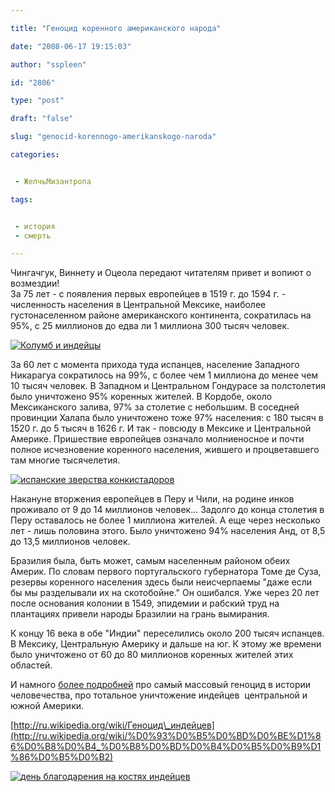 ```yaml
---

title: "Геноцид коренного американского народа"

date: "2008-06-17 19:15:03"

author: "sspleen"

id: "2806"

type: "post"

draft: "false"

slug: "genocid-korennogo-amerikanskogo-naroda"

categories:


 - ЖелчьМизантропа

tags:


 - история
 - смерть

---
```

Чингачгук, Виннету и Оцеола передают читателям привет и вопиют о возмездии!  
За 75 лет - с появления первых европейцев в 1519 г. до 1594 г. - численность населения в Центральной Мексике, наиболее густонаселенном районе американского континента, сократилась на 95%, с 25 миллионов до едва ли 1 миллиона 300 тысяч человек.  
  
[![Колумб и индейцы](/uploads/2008/06/Columbus_and_Indians.jpg "Columbus_and_Indians")](/uploads/2008/06/Columbus_and_Indians.jpg)  
  
За 60 лет с момента прихода туда испанцев, население Западного Никарагуа сократилось на 99%, с более чем 1 миллиона до менее чем 10 тысяч человек. В Западном и Центральном Гондурасе за полстолетия было уничтожено 95% коренных жителей. В Кордобе, около Мексиканского залива, 97% за столетие с небольшим. В соседней провинции Халапа было уничтожено тоже 97% населения: с 180 тысяч в 1520 г. до 5 тысяч в 1626 г. И так - повсюду в Мексике и Центральной Америке. Пришествие европейцев означало молниеносное и почти полное исчезновение коренного населения, жившего и процветавшего там многие тысячелетия.  
  
[![испанские зверства конкистадоров](/uploads/2008/06/desoto.jpg "геноцид индейцев")](/uploads/2008/06/desoto.jpg)  
  
Накануне вторжения европейцев в Перу и Чили, на родине инков проживало от 9 до 14 миллионов человек... Задолго до конца столетия в Перу оставалось не более 1 миллиона жителей. А еще через несколько лет - лишь половина этого. Было уничтожено 94% населения Анд, от 8,5 до 13,5 миллионов человек.  
  
Бразилия была, быть может, самым населенным районом обеих Америк. По словам первого португальского губернатора Томе де Суза, резервы коренного населения здесь были неисчерпаемы "даже если бы мы разделывали их на скотобойне." Он ошибался. Уже через 20 лет после основания колонии в 1549, эпидемии и рабский труд на плантациях привели народы Бразилии на грань вымирания.  
  
К концу 16 века в обе "Индии" переселились около 200 тысяч испанцев. В Мексику, Центральную Америку и дальше на юг. К этому же времени было уничтожено от 60 до 80 миллионов коренных жителей этих областей.  
  
И намного [более подробней](http://mesoamerica.narod.ru/indgen.html) про самый массовый геноцид в истории человечества, про тотальное уничтожение индейцев  центральной и южной Америки.  
  
[http://ru.wikipedia.org/wiki/Геноцид\_индейцев](http://ru.wikipedia.org/wiki/%D0%93%D0%B5%D0%BD%D0%BE%D1%86%D0%B8%D0%B4_%D0%B8%D0%BD%D0%B4%D0%B5%D0%B9%D1%86%D0%B5%D0%B2)  
  
[![день благодарения на костях индейцев](/uploads/2008/06/happy-thanksgiving-native-american-indians-pilgrims.jpg "happy-thanksgiving-native-american-indians-pilgrims")](/uploads/2008/06/happy-thanksgiving-native-american-indians-pilgrims.jpg)